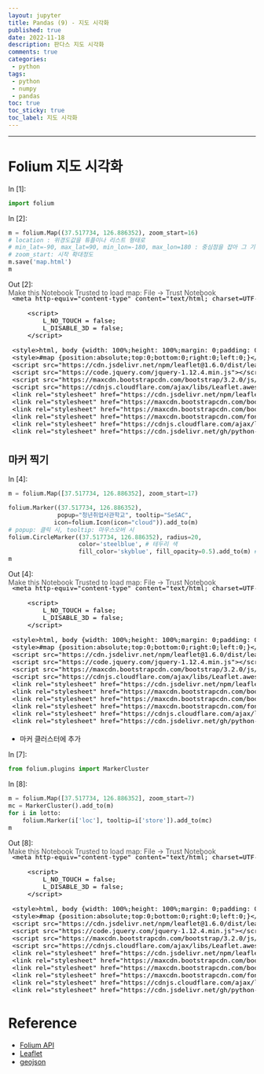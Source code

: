 ```yaml
---
layout: jupyter
title: Pandas (9) - 지도 시각화
published: true
date: 2022-11-18
description: 판다스 지도 시각화
comments: true
categories:
 - python
tags:
 - python
 - numpy
 - pandas
toc: true
toc_sticky: true
toc_label: 지도 시각화
---
```

---
# Folium 지도 시각화

<div class="in_prompt">
In&nbsp;[1]:
</div>

<div class="input_area" markdown="1">

```python
import folium
```

</div>

<div class="in_prompt">
In&nbsp;[2]:
</div>

<div class="input_area" markdown="1">

```python
m = folium.Map((37.517734, 126.886352), zoom_start=16)
# location : 위경도값을 튜플이나 리스트 형태로
# min_lat=-90, max_lat=90, min_lon=-180, max_lon=180 : 중심점을 잡아 그 기준으로
# zoom_start: 시작 확대정도
m.save('map.html')
m
```

</div>

<div class="output_prompt">
Out&nbsp;[2]:
</div>




<div markdown="0">
<div style="width:100%;"><div style="position:relative;width:100%;height:0;padding-bottom:60%;"><span style="color:#565656">Make this Notebook Trusted to load map: File -> Trust Notebook</span><iframe srcdoc="&lt;!DOCTYPE html&gt;
&lt;html&gt;
&lt;head&gt;

    &lt;meta http-equiv=&quot;content-type&quot; content=&quot;text/html; charset=UTF-8&quot; /&gt;

        &lt;script&gt;
            L_NO_TOUCH = false;
            L_DISABLE_3D = false;
        &lt;/script&gt;

    &lt;style&gt;html, body {width: 100%;height: 100%;margin: 0;padding: 0;}&lt;/style&gt;
    &lt;style&gt;#map {position:absolute;top:0;bottom:0;right:0;left:0;}&lt;/style&gt;
    &lt;script src=&quot;https://cdn.jsdelivr.net/npm/leaflet@1.6.0/dist/leaflet.js&quot;&gt;&lt;/script&gt;
    &lt;script src=&quot;https://code.jquery.com/jquery-1.12.4.min.js&quot;&gt;&lt;/script&gt;
    &lt;script src=&quot;https://maxcdn.bootstrapcdn.com/bootstrap/3.2.0/js/bootstrap.min.js&quot;&gt;&lt;/script&gt;
    &lt;script src=&quot;https://cdnjs.cloudflare.com/ajax/libs/Leaflet.awesome-markers/2.0.2/leaflet.awesome-markers.js&quot;&gt;&lt;/script&gt;
    &lt;link rel=&quot;stylesheet&quot; href=&quot;https://cdn.jsdelivr.net/npm/leaflet@1.6.0/dist/leaflet.css&quot;/&gt;
    &lt;link rel=&quot;stylesheet&quot; href=&quot;https://maxcdn.bootstrapcdn.com/bootstrap/3.2.0/css/bootstrap.min.css&quot;/&gt;
    &lt;link rel=&quot;stylesheet&quot; href=&quot;https://maxcdn.bootstrapcdn.com/bootstrap/3.2.0/css/bootstrap-theme.min.css&quot;/&gt;
    &lt;link rel=&quot;stylesheet&quot; href=&quot;https://maxcdn.bootstrapcdn.com/font-awesome/4.6.3/css/font-awesome.min.css&quot;/&gt;
    &lt;link rel=&quot;stylesheet&quot; href=&quot;https://cdnjs.cloudflare.com/ajax/libs/Leaflet.awesome-markers/2.0.2/leaflet.awesome-markers.css&quot;/&gt;
    &lt;link rel=&quot;stylesheet&quot; href=&quot;https://cdn.jsdelivr.net/gh/python-visualization/folium/folium/templates/leaflet.awesome.rotate.min.css&quot;/&gt;

            &lt;meta name=&quot;viewport&quot; content=&quot;width=device-width,
                initial-scale=1.0, maximum-scale=1.0, user-scalable=no&quot; /&gt;
            &lt;style&gt;
                #map_20cf8ec0b1f245bea014e52c1a7b8250 {
                    position: relative;
                    width: 100.0%;
                    height: 100.0%;
                    left: 0.0%;
                    top: 0.0%;
                }
            &lt;/style&gt;

&lt;/head&gt;
&lt;body&gt;


            &lt;div class=&quot;folium-map&quot; id=&quot;map_20cf8ec0b1f245bea014e52c1a7b8250&quot; &gt;&lt;/div&gt;

&lt;/body&gt;
&lt;script&gt;


            var map_20cf8ec0b1f245bea014e52c1a7b8250 = L.map(
                &quot;map_20cf8ec0b1f245bea014e52c1a7b8250&quot;,
                {
                    center: [37.517734, 126.886352],
                    crs: L.CRS.EPSG3857,
                    zoom: 16,
                    zoomControl: true,
                    preferCanvas: false,
                }
            );





            var tile_layer_b43691c45093614b6daea92ea858c94d = L.tileLayer(
                &quot;https://{s}.tile.openstreetmap.org/{z}/{x}/{y}.png&quot;,
                {&quot;attribution&quot;: &quot;Data by \u0026copy; \u003ca href=\&quot;http://openstreetmap.org\&quot;\u003eOpenStreetMap\u003c/a\u003e, under \u003ca href=\&quot;http://www.openstreetmap.org/copyright\&quot;\u003eODbL\u003c/a\u003e.&quot;, &quot;detectRetina&quot;: false, &quot;maxNativeZoom&quot;: 18, &quot;maxZoom&quot;: 18, &quot;minZoom&quot;: 0, &quot;noWrap&quot;: false, &quot;opacity&quot;: 1, &quot;subdomains&quot;: &quot;abc&quot;, &quot;tms&quot;: false}
            ).addTo(map_20cf8ec0b1f245bea014e52c1a7b8250);

&lt;/script&gt;
&lt;/html&gt;" style="position:absolute;width:100%;height:100%;left:0;top:0;border:none !important;" allowfullscreen webkitallowfullscreen mozallowfullscreen></iframe></div></div>
</div>



## 지도 종류 변경

<div class="in_prompt">
In&nbsp;[3]:
</div>

<div class="input_area" markdown="1">

```python
m = folium.Map((37.517734, 126.886352), zoom_start=16, tiles='Stamen Watercolor') # "Stamen" (Terrain, Toner, and Watercolor)
m
```

</div>

<div class="output_prompt">
Out&nbsp;[3]:
</div>




<div markdown="0">
<div style="width:100%;"><div style="position:relative;width:100%;height:0;padding-bottom:60%;"><span style="color:#565656">Make this Notebook Trusted to load map: File -> Trust Notebook</span><iframe srcdoc="&lt;!DOCTYPE html&gt;
&lt;html&gt;
&lt;head&gt;

    &lt;meta http-equiv=&quot;content-type&quot; content=&quot;text/html; charset=UTF-8&quot; /&gt;

        &lt;script&gt;
            L_NO_TOUCH = false;
            L_DISABLE_3D = false;
        &lt;/script&gt;

    &lt;style&gt;html, body {width: 100%;height: 100%;margin: 0;padding: 0;}&lt;/style&gt;
    &lt;style&gt;#map {position:absolute;top:0;bottom:0;right:0;left:0;}&lt;/style&gt;
    &lt;script src=&quot;https://cdn.jsdelivr.net/npm/leaflet@1.6.0/dist/leaflet.js&quot;&gt;&lt;/script&gt;
    &lt;script src=&quot;https://code.jquery.com/jquery-1.12.4.min.js&quot;&gt;&lt;/script&gt;
    &lt;script src=&quot;https://maxcdn.bootstrapcdn.com/bootstrap/3.2.0/js/bootstrap.min.js&quot;&gt;&lt;/script&gt;
    &lt;script src=&quot;https://cdnjs.cloudflare.com/ajax/libs/Leaflet.awesome-markers/2.0.2/leaflet.awesome-markers.js&quot;&gt;&lt;/script&gt;
    &lt;link rel=&quot;stylesheet&quot; href=&quot;https://cdn.jsdelivr.net/npm/leaflet@1.6.0/dist/leaflet.css&quot;/&gt;
    &lt;link rel=&quot;stylesheet&quot; href=&quot;https://maxcdn.bootstrapcdn.com/bootstrap/3.2.0/css/bootstrap.min.css&quot;/&gt;
    &lt;link rel=&quot;stylesheet&quot; href=&quot;https://maxcdn.bootstrapcdn.com/bootstrap/3.2.0/css/bootstrap-theme.min.css&quot;/&gt;
    &lt;link rel=&quot;stylesheet&quot; href=&quot;https://maxcdn.bootstrapcdn.com/font-awesome/4.6.3/css/font-awesome.min.css&quot;/&gt;
    &lt;link rel=&quot;stylesheet&quot; href=&quot;https://cdnjs.cloudflare.com/ajax/libs/Leaflet.awesome-markers/2.0.2/leaflet.awesome-markers.css&quot;/&gt;
    &lt;link rel=&quot;stylesheet&quot; href=&quot;https://cdn.jsdelivr.net/gh/python-visualization/folium/folium/templates/leaflet.awesome.rotate.min.css&quot;/&gt;

            &lt;meta name=&quot;viewport&quot; content=&quot;width=device-width,
                initial-scale=1.0, maximum-scale=1.0, user-scalable=no&quot; /&gt;
            &lt;style&gt;
                #map_ac4fbc4f1deb6e9a2f8568a9632bcb69 {
                    position: relative;
                    width: 100.0%;
                    height: 100.0%;
                    left: 0.0%;
                    top: 0.0%;
                }
            &lt;/style&gt;

&lt;/head&gt;
&lt;body&gt;


            &lt;div class=&quot;folium-map&quot; id=&quot;map_ac4fbc4f1deb6e9a2f8568a9632bcb69&quot; &gt;&lt;/div&gt;

&lt;/body&gt;
&lt;script&gt;


            var map_ac4fbc4f1deb6e9a2f8568a9632bcb69 = L.map(
                &quot;map_ac4fbc4f1deb6e9a2f8568a9632bcb69&quot;,
                {
                    center: [37.517734, 126.886352],
                    crs: L.CRS.EPSG3857,
                    zoom: 16,
                    zoomControl: true,
                    preferCanvas: false,
                }
            );





            var tile_layer_e4ffa3603c5e8c0a59b21eade9e3f2eb = L.tileLayer(
                &quot;https://stamen-tiles-{s}.a.ssl.fastly.net/watercolor/{z}/{x}/{y}.jpg&quot;,
                {&quot;attribution&quot;: &quot;Map tiles by \u003ca href=\&quot;http://stamen.com\&quot;\u003eStamen Design\u003c/a\u003e, under \u003ca href=\&quot;http://creativecommons.org/licenses/by/3.0\&quot;\u003eCC BY 3.0\u003c/a\u003e. Data by \u0026copy; \u003ca href=\&quot;http://openstreetmap.org\&quot;\u003eOpenStreetMap\u003c/a\u003e, under \u003ca href=\&quot;http://creativecommons.org/licenses/by-sa/3.0\&quot;\u003eCC BY SA\u003c/a\u003e.&quot;, &quot;detectRetina&quot;: false, &quot;maxNativeZoom&quot;: 18, &quot;maxZoom&quot;: 18, &quot;minZoom&quot;: 0, &quot;noWrap&quot;: false, &quot;opacity&quot;: 1, &quot;subdomains&quot;: &quot;abc&quot;, &quot;tms&quot;: false}
            ).addTo(map_ac4fbc4f1deb6e9a2f8568a9632bcb69);

&lt;/script&gt;
&lt;/html&gt;" style="position:absolute;width:100%;height:100%;left:0;top:0;border:none !important;" allowfullscreen webkitallowfullscreen mozallowfullscreen></iframe></div></div>
</div>



## 마커 찍기

<div class="in_prompt">
In&nbsp;[4]:
</div>

<div class="input_area" markdown="1">

```python
m = folium.Map([37.517734, 126.886352], zoom_start=17)

folium.Marker((37.517734, 126.886352),
              popup="청년취업사관학교", tooltip="SeSAC",
             icon=folium.Icon(icon="cloud")).add_to(m)
# popup: 클릭 시, tooltip: 마우스오버 시
folium.CircleMarker((37.517734, 126.886352), radius=20,
                    color='steelblue', # 테두리 색
                    fill_color='skyblue', fill_opacity=0.5).add_to(m) # 채울 색상과 투명도
m
```

</div>

<div class="output_prompt">
Out&nbsp;[4]:
</div>




<div markdown="0">
<div style="width:100%;"><div style="position:relative;width:100%;height:0;padding-bottom:60%;"><span style="color:#565656">Make this Notebook Trusted to load map: File -> Trust Notebook</span><iframe srcdoc="&lt;!DOCTYPE html&gt;
&lt;html&gt;
&lt;head&gt;

    &lt;meta http-equiv=&quot;content-type&quot; content=&quot;text/html; charset=UTF-8&quot; /&gt;

        &lt;script&gt;
            L_NO_TOUCH = false;
            L_DISABLE_3D = false;
        &lt;/script&gt;

    &lt;style&gt;html, body {width: 100%;height: 100%;margin: 0;padding: 0;}&lt;/style&gt;
    &lt;style&gt;#map {position:absolute;top:0;bottom:0;right:0;left:0;}&lt;/style&gt;
    &lt;script src=&quot;https://cdn.jsdelivr.net/npm/leaflet@1.6.0/dist/leaflet.js&quot;&gt;&lt;/script&gt;
    &lt;script src=&quot;https://code.jquery.com/jquery-1.12.4.min.js&quot;&gt;&lt;/script&gt;
    &lt;script src=&quot;https://maxcdn.bootstrapcdn.com/bootstrap/3.2.0/js/bootstrap.min.js&quot;&gt;&lt;/script&gt;
    &lt;script src=&quot;https://cdnjs.cloudflare.com/ajax/libs/Leaflet.awesome-markers/2.0.2/leaflet.awesome-markers.js&quot;&gt;&lt;/script&gt;
    &lt;link rel=&quot;stylesheet&quot; href=&quot;https://cdn.jsdelivr.net/npm/leaflet@1.6.0/dist/leaflet.css&quot;/&gt;
    &lt;link rel=&quot;stylesheet&quot; href=&quot;https://maxcdn.bootstrapcdn.com/bootstrap/3.2.0/css/bootstrap.min.css&quot;/&gt;
    &lt;link rel=&quot;stylesheet&quot; href=&quot;https://maxcdn.bootstrapcdn.com/bootstrap/3.2.0/css/bootstrap-theme.min.css&quot;/&gt;
    &lt;link rel=&quot;stylesheet&quot; href=&quot;https://maxcdn.bootstrapcdn.com/font-awesome/4.6.3/css/font-awesome.min.css&quot;/&gt;
    &lt;link rel=&quot;stylesheet&quot; href=&quot;https://cdnjs.cloudflare.com/ajax/libs/Leaflet.awesome-markers/2.0.2/leaflet.awesome-markers.css&quot;/&gt;
    &lt;link rel=&quot;stylesheet&quot; href=&quot;https://cdn.jsdelivr.net/gh/python-visualization/folium/folium/templates/leaflet.awesome.rotate.min.css&quot;/&gt;

            &lt;meta name=&quot;viewport&quot; content=&quot;width=device-width,
                initial-scale=1.0, maximum-scale=1.0, user-scalable=no&quot; /&gt;
            &lt;style&gt;
                #map_a9851bb91316b36f31fae4bac01581fb {
                    position: relative;
                    width: 100.0%;
                    height: 100.0%;
                    left: 0.0%;
                    top: 0.0%;
                }
            &lt;/style&gt;

&lt;/head&gt;
&lt;body&gt;


            &lt;div class=&quot;folium-map&quot; id=&quot;map_a9851bb91316b36f31fae4bac01581fb&quot; &gt;&lt;/div&gt;

&lt;/body&gt;
&lt;script&gt;


            var map_a9851bb91316b36f31fae4bac01581fb = L.map(
                &quot;map_a9851bb91316b36f31fae4bac01581fb&quot;,
                {
                    center: [37.517734, 126.886352],
                    crs: L.CRS.EPSG3857,
                    zoom: 17,
                    zoomControl: true,
                    preferCanvas: false,
                }
            );





            var tile_layer_cafc4557137e5e96011f0fde0acce87b = L.tileLayer(
                &quot;https://{s}.tile.openstreetmap.org/{z}/{x}/{y}.png&quot;,
                {&quot;attribution&quot;: &quot;Data by \u0026copy; \u003ca href=\&quot;http://openstreetmap.org\&quot;\u003eOpenStreetMap\u003c/a\u003e, under \u003ca href=\&quot;http://www.openstreetmap.org/copyright\&quot;\u003eODbL\u003c/a\u003e.&quot;, &quot;detectRetina&quot;: false, &quot;maxNativeZoom&quot;: 18, &quot;maxZoom&quot;: 18, &quot;minZoom&quot;: 0, &quot;noWrap&quot;: false, &quot;opacity&quot;: 1, &quot;subdomains&quot;: &quot;abc&quot;, &quot;tms&quot;: false}
            ).addTo(map_a9851bb91316b36f31fae4bac01581fb);


            var marker_7793d7f4092e6d20cd3b65545026aa01 = L.marker(
                [37.517734, 126.886352],
                {}
            ).addTo(map_a9851bb91316b36f31fae4bac01581fb);


            var icon_4fe5d1fc62f4fa7a193616c415563dfa = L.AwesomeMarkers.icon(
                {&quot;extraClasses&quot;: &quot;fa-rotate-0&quot;, &quot;icon&quot;: &quot;cloud&quot;, &quot;iconColor&quot;: &quot;white&quot;, &quot;markerColor&quot;: &quot;blue&quot;, &quot;prefix&quot;: &quot;glyphicon&quot;}
            );
            marker_7793d7f4092e6d20cd3b65545026aa01.setIcon(icon_4fe5d1fc62f4fa7a193616c415563dfa);


        var popup_0e33e2d9ae7561b92fe3c228acec14bd = L.popup({&quot;maxWidth&quot;: &quot;100%&quot;});



                var html_6faf26639a4ac69bf2974665fd92ebce = $(`&lt;div id=&quot;html_6faf26639a4ac69bf2974665fd92ebce&quot; style=&quot;width: 100.0%; height: 100.0%;&quot;&gt;청년취업사관학교&lt;/div&gt;`)[0];
                popup_0e33e2d9ae7561b92fe3c228acec14bd.setContent(html_6faf26639a4ac69bf2974665fd92ebce);



        marker_7793d7f4092e6d20cd3b65545026aa01.bindPopup(popup_0e33e2d9ae7561b92fe3c228acec14bd)
        ;




            marker_7793d7f4092e6d20cd3b65545026aa01.bindTooltip(
                `&lt;div&gt;
                     SeSAC
                 &lt;/div&gt;`,
                {&quot;sticky&quot;: true}
            );


            var circle_marker_56dfbcc05746cc4826188ad6de15af93 = L.circleMarker(
                [37.517734, 126.886352],
                {&quot;bubblingMouseEvents&quot;: true, &quot;color&quot;: &quot;steelblue&quot;, &quot;dashArray&quot;: null, &quot;dashOffset&quot;: null, &quot;fill&quot;: true, &quot;fillColor&quot;: &quot;skyblue&quot;, &quot;fillOpacity&quot;: 0.5, &quot;fillRule&quot;: &quot;evenodd&quot;, &quot;lineCap&quot;: &quot;round&quot;, &quot;lineJoin&quot;: &quot;round&quot;, &quot;opacity&quot;: 1.0, &quot;radius&quot;: 20, &quot;stroke&quot;: true, &quot;weight&quot;: 3}
            ).addTo(map_a9851bb91316b36f31fae4bac01581fb);

&lt;/script&gt;
&lt;/html&gt;" style="position:absolute;width:100%;height:100%;left:0;top:0;border:none !important;" allowfullscreen webkitallowfullscreen mozallowfullscreen></iframe></div></div>
</div>



* 리스트로 마커 구현

<div class="in_prompt">
In&nbsp;[5]:
</div>

<div class="input_area" markdown="1">

```python
lotto = [
    {"store":"담배","loc":[37.62585944357624,127.01847823823798]},   
    {"store":"화곡본마트","loc":[37.54248103738589,126.84414659211494]},   
    {"store":"용꿈돼지꿈","loc":[37.5447438346992,126.95223862043447]},   
    {"store":"일이오마켓","loc":[37.47943673430032,126.98346178441342]},   
    {"store":"여명슈퍼마켓","loc":[37.61432815661055,127.0415039221072]},   
    {"store":"5가로또레드탑","loc":[37.570756251987575,127.00235901546226]},   
    {"store":"복권세상","loc":[35.91885025656432,128.55034430109828]},   
    {"store":"복권전문점","loc":[37.50384327747725,126.71513104367074]},   
    {"store":"인현동지하가판","loc":[37.47627910055104,126.63147671205866]},   
    {"store":"CU(광주서동점)","loc":[35.14814807640179,126.90555219336346]},   
    {"store":"지산로또방","loc":[35.148338888178,126.93203920504686]},   
    {"store":"천사로또방","loc":[37.63618838692431,127.21107884503209]},   
    {"store":"오렌지통신","loc":[37.42889361993242,127.10232604117991]},   
    {"store":"여수복권방","loc":[37.418353650942116,127.12640523182601]},   
    {"store":"둘리복권방","loc":[37.34532813934063,126.73627994929885]},   
    {"store":"금성24시편의점","loc":[37.84401249737699,127.06236893072152]},   
    {"store":"GS25(청주주은점)","loc":[36.60987111587086,127.49134026856717]},   
    {"store":"장미슈퍼","loc":[36.276304155315685,126.90940713047799]},   
    {"store":"장미슈퍼","loc":[36.276304155315685,126.90940713047799]},   
    {"store":"아이24(수송점)","loc":[35.970108052787594,126.7189421934312]},   
    {"store":"탑로또","loc":[34.87844231008963,128.62803523643754]} 
]
```

</div>

<div class="in_prompt">
In&nbsp;[6]:
</div>

<div class="input_area" markdown="1">

```python
m = folium.Map([37.517734, 126.886352], zoom_start=7)

for i in lotto:
    folium.Marker(i['loc'], tooltip=i['store']).add_to(m)
m
```

</div>

<div class="output_prompt">
Out&nbsp;[6]:
</div>




<div markdown="0">
<div style="width:100%;"><div style="position:relative;width:100%;height:0;padding-bottom:60%;"><span style="color:#565656">Make this Notebook Trusted to load map: File -> Trust Notebook</span><iframe srcdoc="&lt;!DOCTYPE html&gt;
&lt;html&gt;
&lt;head&gt;

    &lt;meta http-equiv=&quot;content-type&quot; content=&quot;text/html; charset=UTF-8&quot; /&gt;

        &lt;script&gt;
            L_NO_TOUCH = false;
            L_DISABLE_3D = false;
        &lt;/script&gt;

    &lt;style&gt;html, body {width: 100%;height: 100%;margin: 0;padding: 0;}&lt;/style&gt;
    &lt;style&gt;#map {position:absolute;top:0;bottom:0;right:0;left:0;}&lt;/style&gt;
    &lt;script src=&quot;https://cdn.jsdelivr.net/npm/leaflet@1.6.0/dist/leaflet.js&quot;&gt;&lt;/script&gt;
    &lt;script src=&quot;https://code.jquery.com/jquery-1.12.4.min.js&quot;&gt;&lt;/script&gt;
    &lt;script src=&quot;https://maxcdn.bootstrapcdn.com/bootstrap/3.2.0/js/bootstrap.min.js&quot;&gt;&lt;/script&gt;
    &lt;script src=&quot;https://cdnjs.cloudflare.com/ajax/libs/Leaflet.awesome-markers/2.0.2/leaflet.awesome-markers.js&quot;&gt;&lt;/script&gt;
    &lt;link rel=&quot;stylesheet&quot; href=&quot;https://cdn.jsdelivr.net/npm/leaflet@1.6.0/dist/leaflet.css&quot;/&gt;
    &lt;link rel=&quot;stylesheet&quot; href=&quot;https://maxcdn.bootstrapcdn.com/bootstrap/3.2.0/css/bootstrap.min.css&quot;/&gt;
    &lt;link rel=&quot;stylesheet&quot; href=&quot;https://maxcdn.bootstrapcdn.com/bootstrap/3.2.0/css/bootstrap-theme.min.css&quot;/&gt;
    &lt;link rel=&quot;stylesheet&quot; href=&quot;https://maxcdn.bootstrapcdn.com/font-awesome/4.6.3/css/font-awesome.min.css&quot;/&gt;
    &lt;link rel=&quot;stylesheet&quot; href=&quot;https://cdnjs.cloudflare.com/ajax/libs/Leaflet.awesome-markers/2.0.2/leaflet.awesome-markers.css&quot;/&gt;
    &lt;link rel=&quot;stylesheet&quot; href=&quot;https://cdn.jsdelivr.net/gh/python-visualization/folium/folium/templates/leaflet.awesome.rotate.min.css&quot;/&gt;

            &lt;meta name=&quot;viewport&quot; content=&quot;width=device-width,
                initial-scale=1.0, maximum-scale=1.0, user-scalable=no&quot; /&gt;
            &lt;style&gt;
                #map_d209440db9f7f562679beebbea964e3b {
                    position: relative;
                    width: 100.0%;
                    height: 100.0%;
                    left: 0.0%;
                    top: 0.0%;
                }
            &lt;/style&gt;

&lt;/head&gt;
&lt;body&gt;


            &lt;div class=&quot;folium-map&quot; id=&quot;map_d209440db9f7f562679beebbea964e3b&quot; &gt;&lt;/div&gt;

&lt;/body&gt;
&lt;script&gt;


            var map_d209440db9f7f562679beebbea964e3b = L.map(
                &quot;map_d209440db9f7f562679beebbea964e3b&quot;,
                {
                    center: [37.517734, 126.886352],
                    crs: L.CRS.EPSG3857,
                    zoom: 7,
                    zoomControl: true,
                    preferCanvas: false,
                }
            );





            var tile_layer_5e6c2fc36ba2e3c269b9d520ca75db6d = L.tileLayer(
                &quot;https://{s}.tile.openstreetmap.org/{z}/{x}/{y}.png&quot;,
                {&quot;attribution&quot;: &quot;Data by \u0026copy; \u003ca href=\&quot;http://openstreetmap.org\&quot;\u003eOpenStreetMap\u003c/a\u003e, under \u003ca href=\&quot;http://www.openstreetmap.org/copyright\&quot;\u003eODbL\u003c/a\u003e.&quot;, &quot;detectRetina&quot;: false, &quot;maxNativeZoom&quot;: 18, &quot;maxZoom&quot;: 18, &quot;minZoom&quot;: 0, &quot;noWrap&quot;: false, &quot;opacity&quot;: 1, &quot;subdomains&quot;: &quot;abc&quot;, &quot;tms&quot;: false}
            ).addTo(map_d209440db9f7f562679beebbea964e3b);


            var marker_eda1db5ee818a7303baff9d3cc250163 = L.marker(
                [37.62585944357624, 127.01847823823798],
                {}
            ).addTo(map_d209440db9f7f562679beebbea964e3b);


            marker_eda1db5ee818a7303baff9d3cc250163.bindTooltip(
                `&lt;div&gt;
                     담배
                 &lt;/div&gt;`,
                {&quot;sticky&quot;: true}
            );


            var marker_f53986a2ad75e9bfa9e9899f89ee3021 = L.marker(
                [37.54248103738589, 126.84414659211494],
                {}
            ).addTo(map_d209440db9f7f562679beebbea964e3b);


            marker_f53986a2ad75e9bfa9e9899f89ee3021.bindTooltip(
                `&lt;div&gt;
                     화곡본마트
                 &lt;/div&gt;`,
                {&quot;sticky&quot;: true}
            );


            var marker_9ea757a9d96ce18965ac3827eb131e8f = L.marker(
                [37.5447438346992, 126.95223862043447],
                {}
            ).addTo(map_d209440db9f7f562679beebbea964e3b);


            marker_9ea757a9d96ce18965ac3827eb131e8f.bindTooltip(
                `&lt;div&gt;
                     용꿈돼지꿈
                 &lt;/div&gt;`,
                {&quot;sticky&quot;: true}
            );


            var marker_0a73c0ed4ef087dd68b22fd0dd1f3c71 = L.marker(
                [37.47943673430032, 126.98346178441342],
                {}
            ).addTo(map_d209440db9f7f562679beebbea964e3b);


            marker_0a73c0ed4ef087dd68b22fd0dd1f3c71.bindTooltip(
                `&lt;div&gt;
                     일이오마켓
                 &lt;/div&gt;`,
                {&quot;sticky&quot;: true}
            );


            var marker_d5fa143b55fb5eaf2e40d1de5ca75e25 = L.marker(
                [37.61432815661055, 127.0415039221072],
                {}
            ).addTo(map_d209440db9f7f562679beebbea964e3b);


            marker_d5fa143b55fb5eaf2e40d1de5ca75e25.bindTooltip(
                `&lt;div&gt;
                     여명슈퍼마켓
                 &lt;/div&gt;`,
                {&quot;sticky&quot;: true}
            );


            var marker_ded3ad5a5746ee1e4f49ba9eb50f89ff = L.marker(
                [37.570756251987575, 127.00235901546226],
                {}
            ).addTo(map_d209440db9f7f562679beebbea964e3b);


            marker_ded3ad5a5746ee1e4f49ba9eb50f89ff.bindTooltip(
                `&lt;div&gt;
                     5가로또레드탑
                 &lt;/div&gt;`,
                {&quot;sticky&quot;: true}
            );


            var marker_7334cb33fb72f03a73e15dd19c3db1d3 = L.marker(
                [35.91885025656432, 128.55034430109828],
                {}
            ).addTo(map_d209440db9f7f562679beebbea964e3b);


            marker_7334cb33fb72f03a73e15dd19c3db1d3.bindTooltip(
                `&lt;div&gt;
                     복권세상
                 &lt;/div&gt;`,
                {&quot;sticky&quot;: true}
            );


            var marker_ff862f508b92bddab24ceda00428bbd8 = L.marker(
                [37.50384327747725, 126.71513104367074],
                {}
            ).addTo(map_d209440db9f7f562679beebbea964e3b);


            marker_ff862f508b92bddab24ceda00428bbd8.bindTooltip(
                `&lt;div&gt;
                     복권전문점
                 &lt;/div&gt;`,
                {&quot;sticky&quot;: true}
            );


            var marker_6ef6747453c6f9823653e4f2f07e54b2 = L.marker(
                [37.47627910055104, 126.63147671205866],
                {}
            ).addTo(map_d209440db9f7f562679beebbea964e3b);


            marker_6ef6747453c6f9823653e4f2f07e54b2.bindTooltip(
                `&lt;div&gt;
                     인현동지하가판
                 &lt;/div&gt;`,
                {&quot;sticky&quot;: true}
            );


            var marker_8f600ff9c421d5697f6608a64b5da29a = L.marker(
                [35.14814807640179, 126.90555219336346],
                {}
            ).addTo(map_d209440db9f7f562679beebbea964e3b);


            marker_8f600ff9c421d5697f6608a64b5da29a.bindTooltip(
                `&lt;div&gt;
                     CU(광주서동점)
                 &lt;/div&gt;`,
                {&quot;sticky&quot;: true}
            );


            var marker_ad8ea15be8c207732b97f9331587bd9f = L.marker(
                [35.148338888178, 126.93203920504686],
                {}
            ).addTo(map_d209440db9f7f562679beebbea964e3b);


            marker_ad8ea15be8c207732b97f9331587bd9f.bindTooltip(
                `&lt;div&gt;
                     지산로또방
                 &lt;/div&gt;`,
                {&quot;sticky&quot;: true}
            );


            var marker_b1499f0cccc521fa603a7897e6ab3e35 = L.marker(
                [37.63618838692431, 127.21107884503209],
                {}
            ).addTo(map_d209440db9f7f562679beebbea964e3b);


            marker_b1499f0cccc521fa603a7897e6ab3e35.bindTooltip(
                `&lt;div&gt;
                     천사로또방
                 &lt;/div&gt;`,
                {&quot;sticky&quot;: true}
            );


            var marker_2c3f720e83ccebef2efb6aa03be798af = L.marker(
                [37.42889361993242, 127.10232604117991],
                {}
            ).addTo(map_d209440db9f7f562679beebbea964e3b);


            marker_2c3f720e83ccebef2efb6aa03be798af.bindTooltip(
                `&lt;div&gt;
                     오렌지통신
                 &lt;/div&gt;`,
                {&quot;sticky&quot;: true}
            );


            var marker_98efd6bb6f7df3d2c2822e670b2ed0df = L.marker(
                [37.418353650942116, 127.12640523182601],
                {}
            ).addTo(map_d209440db9f7f562679beebbea964e3b);


            marker_98efd6bb6f7df3d2c2822e670b2ed0df.bindTooltip(
                `&lt;div&gt;
                     여수복권방
                 &lt;/div&gt;`,
                {&quot;sticky&quot;: true}
            );


            var marker_0baae4cf8906607be7f631c85537f343 = L.marker(
                [37.34532813934063, 126.73627994929885],
                {}
            ).addTo(map_d209440db9f7f562679beebbea964e3b);


            marker_0baae4cf8906607be7f631c85537f343.bindTooltip(
                `&lt;div&gt;
                     둘리복권방
                 &lt;/div&gt;`,
                {&quot;sticky&quot;: true}
            );


            var marker_fd7ae4b33067c429a2608b32421b7d42 = L.marker(
                [37.84401249737699, 127.06236893072152],
                {}
            ).addTo(map_d209440db9f7f562679beebbea964e3b);


            marker_fd7ae4b33067c429a2608b32421b7d42.bindTooltip(
                `&lt;div&gt;
                     금성24시편의점
                 &lt;/div&gt;`,
                {&quot;sticky&quot;: true}
            );


            var marker_f1a8451ed79591787c2c4813dee38e8c = L.marker(
                [36.60987111587086, 127.49134026856717],
                {}
            ).addTo(map_d209440db9f7f562679beebbea964e3b);


            marker_f1a8451ed79591787c2c4813dee38e8c.bindTooltip(
                `&lt;div&gt;
                     GS25(청주주은점)
                 &lt;/div&gt;`,
                {&quot;sticky&quot;: true}
            );


            var marker_2b6d594c16c702e14cda94dbf24cbdc3 = L.marker(
                [36.276304155315685, 126.90940713047799],
                {}
            ).addTo(map_d209440db9f7f562679beebbea964e3b);


            marker_2b6d594c16c702e14cda94dbf24cbdc3.bindTooltip(
                `&lt;div&gt;
                     장미슈퍼
                 &lt;/div&gt;`,
                {&quot;sticky&quot;: true}
            );


            var marker_65383503f0257e65292915a03bfab811 = L.marker(
                [36.276304155315685, 126.90940713047799],
                {}
            ).addTo(map_d209440db9f7f562679beebbea964e3b);


            marker_65383503f0257e65292915a03bfab811.bindTooltip(
                `&lt;div&gt;
                     장미슈퍼
                 &lt;/div&gt;`,
                {&quot;sticky&quot;: true}
            );


            var marker_84c13ec07eb73aa28625cbf5b957ff31 = L.marker(
                [35.970108052787594, 126.7189421934312],
                {}
            ).addTo(map_d209440db9f7f562679beebbea964e3b);


            marker_84c13ec07eb73aa28625cbf5b957ff31.bindTooltip(
                `&lt;div&gt;
                     아이24(수송점)
                 &lt;/div&gt;`,
                {&quot;sticky&quot;: true}
            );


            var marker_9069c7a7208950b19ffb42b86414fb36 = L.marker(
                [34.87844231008963, 128.62803523643754],
                {}
            ).addTo(map_d209440db9f7f562679beebbea964e3b);


            marker_9069c7a7208950b19ffb42b86414fb36.bindTooltip(
                `&lt;div&gt;
                     탑로또
                 &lt;/div&gt;`,
                {&quot;sticky&quot;: true}
            );

&lt;/script&gt;
&lt;/html&gt;" style="position:absolute;width:100%;height:100%;left:0;top:0;border:none !important;" allowfullscreen webkitallowfullscreen mozallowfullscreen></iframe></div></div>
</div>



* 마커 클러스터에 추가

<div class="in_prompt">
In&nbsp;[7]:
</div>

<div class="input_area" markdown="1">

```python
from folium.plugins import MarkerCluster
```

</div>

<div class="in_prompt">
In&nbsp;[8]:
</div>

<div class="input_area" markdown="1">

```python
m = folium.Map([37.517734, 126.886352], zoom_start=7)
mc = MarkerCluster().add_to(m)
for i in lotto:
    folium.Marker(i['loc'], tooltip=i['store']).add_to(mc)
m
```

</div>

<div class="output_prompt">
Out&nbsp;[8]:
</div>




<div markdown="0">
<div style="width:100%;"><div style="position:relative;width:100%;height:0;padding-bottom:60%;"><span style="color:#565656">Make this Notebook Trusted to load map: File -> Trust Notebook</span><iframe srcdoc="&lt;!DOCTYPE html&gt;
&lt;html&gt;
&lt;head&gt;

    &lt;meta http-equiv=&quot;content-type&quot; content=&quot;text/html; charset=UTF-8&quot; /&gt;

        &lt;script&gt;
            L_NO_TOUCH = false;
            L_DISABLE_3D = false;
        &lt;/script&gt;

    &lt;style&gt;html, body {width: 100%;height: 100%;margin: 0;padding: 0;}&lt;/style&gt;
    &lt;style&gt;#map {position:absolute;top:0;bottom:0;right:0;left:0;}&lt;/style&gt;
    &lt;script src=&quot;https://cdn.jsdelivr.net/npm/leaflet@1.6.0/dist/leaflet.js&quot;&gt;&lt;/script&gt;
    &lt;script src=&quot;https://code.jquery.com/jquery-1.12.4.min.js&quot;&gt;&lt;/script&gt;
    &lt;script src=&quot;https://maxcdn.bootstrapcdn.com/bootstrap/3.2.0/js/bootstrap.min.js&quot;&gt;&lt;/script&gt;
    &lt;script src=&quot;https://cdnjs.cloudflare.com/ajax/libs/Leaflet.awesome-markers/2.0.2/leaflet.awesome-markers.js&quot;&gt;&lt;/script&gt;
    &lt;link rel=&quot;stylesheet&quot; href=&quot;https://cdn.jsdelivr.net/npm/leaflet@1.6.0/dist/leaflet.css&quot;/&gt;
    &lt;link rel=&quot;stylesheet&quot; href=&quot;https://maxcdn.bootstrapcdn.com/bootstrap/3.2.0/css/bootstrap.min.css&quot;/&gt;
    &lt;link rel=&quot;stylesheet&quot; href=&quot;https://maxcdn.bootstrapcdn.com/bootstrap/3.2.0/css/bootstrap-theme.min.css&quot;/&gt;
    &lt;link rel=&quot;stylesheet&quot; href=&quot;https://maxcdn.bootstrapcdn.com/font-awesome/4.6.3/css/font-awesome.min.css&quot;/&gt;
    &lt;link rel=&quot;stylesheet&quot; href=&quot;https://cdnjs.cloudflare.com/ajax/libs/Leaflet.awesome-markers/2.0.2/leaflet.awesome-markers.css&quot;/&gt;
    &lt;link rel=&quot;stylesheet&quot; href=&quot;https://cdn.jsdelivr.net/gh/python-visualization/folium/folium/templates/leaflet.awesome.rotate.min.css&quot;/&gt;

            &lt;meta name=&quot;viewport&quot; content=&quot;width=device-width,
                initial-scale=1.0, maximum-scale=1.0, user-scalable=no&quot; /&gt;
            &lt;style&gt;
                #map_aec76d16d0d9f9a44565699e106da097 {
                    position: relative;
                    width: 100.0%;
                    height: 100.0%;
                    left: 0.0%;
                    top: 0.0%;
                }
            &lt;/style&gt;

    &lt;script src=&quot;https://cdnjs.cloudflare.com/ajax/libs/leaflet.markercluster/1.1.0/leaflet.markercluster.js&quot;&gt;&lt;/script&gt;
    &lt;link rel=&quot;stylesheet&quot; href=&quot;https://cdnjs.cloudflare.com/ajax/libs/leaflet.markercluster/1.1.0/MarkerCluster.css&quot;/&gt;
    &lt;link rel=&quot;stylesheet&quot; href=&quot;https://cdnjs.cloudflare.com/ajax/libs/leaflet.markercluster/1.1.0/MarkerCluster.Default.css&quot;/&gt;
&lt;/head&gt;
&lt;body&gt;


            &lt;div class=&quot;folium-map&quot; id=&quot;map_aec76d16d0d9f9a44565699e106da097&quot; &gt;&lt;/div&gt;

&lt;/body&gt;
&lt;script&gt;


            var map_aec76d16d0d9f9a44565699e106da097 = L.map(
                &quot;map_aec76d16d0d9f9a44565699e106da097&quot;,
                {
                    center: [37.517734, 126.886352],
                    crs: L.CRS.EPSG3857,
                    zoom: 7,
                    zoomControl: true,
                    preferCanvas: false,
                }
            );





            var tile_layer_4e20e7f8057122c66e12a34f7906c3c3 = L.tileLayer(
                &quot;https://{s}.tile.openstreetmap.org/{z}/{x}/{y}.png&quot;,
                {&quot;attribution&quot;: &quot;Data by \u0026copy; \u003ca href=\&quot;http://openstreetmap.org\&quot;\u003eOpenStreetMap\u003c/a\u003e, under \u003ca href=\&quot;http://www.openstreetmap.org/copyright\&quot;\u003eODbL\u003c/a\u003e.&quot;, &quot;detectRetina&quot;: false, &quot;maxNativeZoom&quot;: 18, &quot;maxZoom&quot;: 18, &quot;minZoom&quot;: 0, &quot;noWrap&quot;: false, &quot;opacity&quot;: 1, &quot;subdomains&quot;: &quot;abc&quot;, &quot;tms&quot;: false}
            ).addTo(map_aec76d16d0d9f9a44565699e106da097);


            var marker_cluster_74e8ec8a3e7da70e7431891d7a423ab8 = L.markerClusterGroup(
                {}
            );
            map_aec76d16d0d9f9a44565699e106da097.addLayer(marker_cluster_74e8ec8a3e7da70e7431891d7a423ab8);


            var marker_7df21cfac3d051adbc5a55a631433896 = L.marker(
                [37.62585944357624, 127.01847823823798],
                {}
            ).addTo(marker_cluster_74e8ec8a3e7da70e7431891d7a423ab8);


            marker_7df21cfac3d051adbc5a55a631433896.bindTooltip(
                `&lt;div&gt;
                     담배
                 &lt;/div&gt;`,
                {&quot;sticky&quot;: true}
            );


            var marker_eca9133542c58c6e1b759675db5996de = L.marker(
                [37.54248103738589, 126.84414659211494],
                {}
            ).addTo(marker_cluster_74e8ec8a3e7da70e7431891d7a423ab8);


            marker_eca9133542c58c6e1b759675db5996de.bindTooltip(
                `&lt;div&gt;
                     화곡본마트
                 &lt;/div&gt;`,
                {&quot;sticky&quot;: true}
            );


            var marker_62ca6ae0c5e6cece6200dba95b94123d = L.marker(
                [37.5447438346992, 126.95223862043447],
                {}
            ).addTo(marker_cluster_74e8ec8a3e7da70e7431891d7a423ab8);


            marker_62ca6ae0c5e6cece6200dba95b94123d.bindTooltip(
                `&lt;div&gt;
                     용꿈돼지꿈
                 &lt;/div&gt;`,
                {&quot;sticky&quot;: true}
            );


            var marker_441bda99aac18e4c8974bcccf081c1a5 = L.marker(
                [37.47943673430032, 126.98346178441342],
                {}
            ).addTo(marker_cluster_74e8ec8a3e7da70e7431891d7a423ab8);


            marker_441bda99aac18e4c8974bcccf081c1a5.bindTooltip(
                `&lt;div&gt;
                     일이오마켓
                 &lt;/div&gt;`,
                {&quot;sticky&quot;: true}
            );


            var marker_6dd26aa78a1c9b7f43fe99ee3636c8cb = L.marker(
                [37.61432815661055, 127.0415039221072],
                {}
            ).addTo(marker_cluster_74e8ec8a3e7da70e7431891d7a423ab8);


            marker_6dd26aa78a1c9b7f43fe99ee3636c8cb.bindTooltip(
                `&lt;div&gt;
                     여명슈퍼마켓
                 &lt;/div&gt;`,
                {&quot;sticky&quot;: true}
            );


            var marker_409a700ff4e4cd0e7e7f688df456f79d = L.marker(
                [37.570756251987575, 127.00235901546226],
                {}
            ).addTo(marker_cluster_74e8ec8a3e7da70e7431891d7a423ab8);


            marker_409a700ff4e4cd0e7e7f688df456f79d.bindTooltip(
                `&lt;div&gt;
                     5가로또레드탑
                 &lt;/div&gt;`,
                {&quot;sticky&quot;: true}
            );


            var marker_438c3ec8c012e9218d37013896ab9054 = L.marker(
                [35.91885025656432, 128.55034430109828],
                {}
            ).addTo(marker_cluster_74e8ec8a3e7da70e7431891d7a423ab8);


            marker_438c3ec8c012e9218d37013896ab9054.bindTooltip(
                `&lt;div&gt;
                     복권세상
                 &lt;/div&gt;`,
                {&quot;sticky&quot;: true}
            );


            var marker_e3823bcdfa3abcabf0c5e4ba6e93ada2 = L.marker(
                [37.50384327747725, 126.71513104367074],
                {}
            ).addTo(marker_cluster_74e8ec8a3e7da70e7431891d7a423ab8);


            marker_e3823bcdfa3abcabf0c5e4ba6e93ada2.bindTooltip(
                `&lt;div&gt;
                     복권전문점
                 &lt;/div&gt;`,
                {&quot;sticky&quot;: true}
            );


            var marker_f3e252d5a174c96f97abeae5fa969a67 = L.marker(
                [37.47627910055104, 126.63147671205866],
                {}
            ).addTo(marker_cluster_74e8ec8a3e7da70e7431891d7a423ab8);


            marker_f3e252d5a174c96f97abeae5fa969a67.bindTooltip(
                `&lt;div&gt;
                     인현동지하가판
                 &lt;/div&gt;`,
                {&quot;sticky&quot;: true}
            );


            var marker_345a010e3c0739cfb22cc5c64fa7e906 = L.marker(
                [35.14814807640179, 126.90555219336346],
                {}
            ).addTo(marker_cluster_74e8ec8a3e7da70e7431891d7a423ab8);


            marker_345a010e3c0739cfb22cc5c64fa7e906.bindTooltip(
                `&lt;div&gt;
                     CU(광주서동점)
                 &lt;/div&gt;`,
                {&quot;sticky&quot;: true}
            );


            var marker_16bc5a02909b1b33df772a30824d8059 = L.marker(
                [35.148338888178, 126.93203920504686],
                {}
            ).addTo(marker_cluster_74e8ec8a3e7da70e7431891d7a423ab8);


            marker_16bc5a02909b1b33df772a30824d8059.bindTooltip(
                `&lt;div&gt;
                     지산로또방
                 &lt;/div&gt;`,
                {&quot;sticky&quot;: true}
            );


            var marker_a2655da2ea739878fbcd1eaa1bad78d2 = L.marker(
                [37.63618838692431, 127.21107884503209],
                {}
            ).addTo(marker_cluster_74e8ec8a3e7da70e7431891d7a423ab8);


            marker_a2655da2ea739878fbcd1eaa1bad78d2.bindTooltip(
                `&lt;div&gt;
                     천사로또방
                 &lt;/div&gt;`,
                {&quot;sticky&quot;: true}
            );


            var marker_a6486e505b05c0c8ffa4191798a42584 = L.marker(
                [37.42889361993242, 127.10232604117991],
                {}
            ).addTo(marker_cluster_74e8ec8a3e7da70e7431891d7a423ab8);


            marker_a6486e505b05c0c8ffa4191798a42584.bindTooltip(
                `&lt;div&gt;
                     오렌지통신
                 &lt;/div&gt;`,
                {&quot;sticky&quot;: true}
            );


            var marker_b73af6af3868083bf07b94d6e7336bf7 = L.marker(
                [37.418353650942116, 127.12640523182601],
                {}
            ).addTo(marker_cluster_74e8ec8a3e7da70e7431891d7a423ab8);


            marker_b73af6af3868083bf07b94d6e7336bf7.bindTooltip(
                `&lt;div&gt;
                     여수복권방
                 &lt;/div&gt;`,
                {&quot;sticky&quot;: true}
            );


            var marker_26026cbc18f1fb3ac39eaf648caf4397 = L.marker(
                [37.34532813934063, 126.73627994929885],
                {}
            ).addTo(marker_cluster_74e8ec8a3e7da70e7431891d7a423ab8);


            marker_26026cbc18f1fb3ac39eaf648caf4397.bindTooltip(
                `&lt;div&gt;
                     둘리복권방
                 &lt;/div&gt;`,
                {&quot;sticky&quot;: true}
            );


            var marker_cc2241fea2c309bd887e2efdc27e6c83 = L.marker(
                [37.84401249737699, 127.06236893072152],
                {}
            ).addTo(marker_cluster_74e8ec8a3e7da70e7431891d7a423ab8);


            marker_cc2241fea2c309bd887e2efdc27e6c83.bindTooltip(
                `&lt;div&gt;
                     금성24시편의점
                 &lt;/div&gt;`,
                {&quot;sticky&quot;: true}
            );


            var marker_e07996dcc59129f6874cae196c111523 = L.marker(
                [36.60987111587086, 127.49134026856717],
                {}
            ).addTo(marker_cluster_74e8ec8a3e7da70e7431891d7a423ab8);


            marker_e07996dcc59129f6874cae196c111523.bindTooltip(
                `&lt;div&gt;
                     GS25(청주주은점)
                 &lt;/div&gt;`,
                {&quot;sticky&quot;: true}
            );


            var marker_88744dd2aa97ecb7b2db64b1033c48b8 = L.marker(
                [36.276304155315685, 126.90940713047799],
                {}
            ).addTo(marker_cluster_74e8ec8a3e7da70e7431891d7a423ab8);


            marker_88744dd2aa97ecb7b2db64b1033c48b8.bindTooltip(
                `&lt;div&gt;
                     장미슈퍼
                 &lt;/div&gt;`,
                {&quot;sticky&quot;: true}
            );


            var marker_2a3cf504fab350d2ad4b1ec7806705b7 = L.marker(
                [36.276304155315685, 126.90940713047799],
                {}
            ).addTo(marker_cluster_74e8ec8a3e7da70e7431891d7a423ab8);


            marker_2a3cf504fab350d2ad4b1ec7806705b7.bindTooltip(
                `&lt;div&gt;
                     장미슈퍼
                 &lt;/div&gt;`,
                {&quot;sticky&quot;: true}
            );


            var marker_f3064109875b7e9be23c5e04bf2a268f = L.marker(
                [35.970108052787594, 126.7189421934312],
                {}
            ).addTo(marker_cluster_74e8ec8a3e7da70e7431891d7a423ab8);


            marker_f3064109875b7e9be23c5e04bf2a268f.bindTooltip(
                `&lt;div&gt;
                     아이24(수송점)
                 &lt;/div&gt;`,
                {&quot;sticky&quot;: true}
            );


            var marker_b7e8abe2733851036e6bc0cf8de7d06d = L.marker(
                [34.87844231008963, 128.62803523643754],
                {}
            ).addTo(marker_cluster_74e8ec8a3e7da70e7431891d7a423ab8);


            marker_b7e8abe2733851036e6bc0cf8de7d06d.bindTooltip(
                `&lt;div&gt;
                     탑로또
                 &lt;/div&gt;`,
                {&quot;sticky&quot;: true}
            );

&lt;/script&gt;
&lt;/html&gt;" style="position:absolute;width:100%;height:100%;left:0;top:0;border:none !important;" allowfullscreen webkitallowfullscreen mozallowfullscreen></iframe></div></div>
</div>



## Choropleth maps

GeoJSON 정보가 필요하다

<div class="in_prompt">
In&nbsp;[9]:
</div>

<div class="input_area" markdown="1">

```python
import json
```

</div>

<div class="in_prompt">
In&nbsp;[10]:
</div>

<div class="input_area" markdown="1">

```python
m = folium.Map((37.54908187107719, 130.90582702637482))
json_data = open('map.geojson', 'r').read()
print(type(json_data))
json_data = json.loads(json_data) # 파일로 바로 읽어도 되지만 가끔 에러나기에
print(type(json_data))
folium.GeoJson(json_data).add_to(m)
m
```

</div>

<div class="output_prompt">
Out&nbsp;[10]:
</div>

{:.output_stream}

```
<class 'str'>
<class 'dict'>

```




<div markdown="0">
<div style="width:100%;"><div style="position:relative;width:100%;height:0;padding-bottom:60%;"><span style="color:#565656">Make this Notebook Trusted to load map: File -> Trust Notebook</span><iframe srcdoc="&lt;!DOCTYPE html&gt;
&lt;html&gt;
&lt;head&gt;

    &lt;meta http-equiv=&quot;content-type&quot; content=&quot;text/html; charset=UTF-8&quot; /&gt;

        &lt;script&gt;
            L_NO_TOUCH = false;
            L_DISABLE_3D = false;
        &lt;/script&gt;

    &lt;style&gt;html, body {width: 100%;height: 100%;margin: 0;padding: 0;}&lt;/style&gt;
    &lt;style&gt;#map {position:absolute;top:0;bottom:0;right:0;left:0;}&lt;/style&gt;
    &lt;script src=&quot;https://cdn.jsdelivr.net/npm/leaflet@1.6.0/dist/leaflet.js&quot;&gt;&lt;/script&gt;
    &lt;script src=&quot;https://code.jquery.com/jquery-1.12.4.min.js&quot;&gt;&lt;/script&gt;
    &lt;script src=&quot;https://maxcdn.bootstrapcdn.com/bootstrap/3.2.0/js/bootstrap.min.js&quot;&gt;&lt;/script&gt;
    &lt;script src=&quot;https://cdnjs.cloudflare.com/ajax/libs/Leaflet.awesome-markers/2.0.2/leaflet.awesome-markers.js&quot;&gt;&lt;/script&gt;
    &lt;link rel=&quot;stylesheet&quot; href=&quot;https://cdn.jsdelivr.net/npm/leaflet@1.6.0/dist/leaflet.css&quot;/&gt;
    &lt;link rel=&quot;stylesheet&quot; href=&quot;https://maxcdn.bootstrapcdn.com/bootstrap/3.2.0/css/bootstrap.min.css&quot;/&gt;
    &lt;link rel=&quot;stylesheet&quot; href=&quot;https://maxcdn.bootstrapcdn.com/bootstrap/3.2.0/css/bootstrap-theme.min.css&quot;/&gt;
    &lt;link rel=&quot;stylesheet&quot; href=&quot;https://maxcdn.bootstrapcdn.com/font-awesome/4.6.3/css/font-awesome.min.css&quot;/&gt;
    &lt;link rel=&quot;stylesheet&quot; href=&quot;https://cdnjs.cloudflare.com/ajax/libs/Leaflet.awesome-markers/2.0.2/leaflet.awesome-markers.css&quot;/&gt;
    &lt;link rel=&quot;stylesheet&quot; href=&quot;https://cdn.jsdelivr.net/gh/python-visualization/folium/folium/templates/leaflet.awesome.rotate.min.css&quot;/&gt;

            &lt;meta name=&quot;viewport&quot; content=&quot;width=device-width,
                initial-scale=1.0, maximum-scale=1.0, user-scalable=no&quot; /&gt;
            &lt;style&gt;
                #map_cce1989b5068290c9d633b444dbeaf09 {
                    position: relative;
                    width: 100.0%;
                    height: 100.0%;
                    left: 0.0%;
                    top: 0.0%;
                }
            &lt;/style&gt;

&lt;/head&gt;
&lt;body&gt;


            &lt;div class=&quot;folium-map&quot; id=&quot;map_cce1989b5068290c9d633b444dbeaf09&quot; &gt;&lt;/div&gt;

&lt;/body&gt;
&lt;script&gt;


            var map_cce1989b5068290c9d633b444dbeaf09 = L.map(
                &quot;map_cce1989b5068290c9d633b444dbeaf09&quot;,
                {
                    center: [37.54908187107719, 130.90582702637482],
                    crs: L.CRS.EPSG3857,
                    zoom: 10,
                    zoomControl: true,
                    preferCanvas: false,
                }
            );





            var tile_layer_4fec3d1a63c48a70acab8e530ad296bc = L.tileLayer(
                &quot;https://{s}.tile.openstreetmap.org/{z}/{x}/{y}.png&quot;,
                {&quot;attribution&quot;: &quot;Data by \u0026copy; \u003ca href=\&quot;http://openstreetmap.org\&quot;\u003eOpenStreetMap\u003c/a\u003e, under \u003ca href=\&quot;http://www.openstreetmap.org/copyright\&quot;\u003eODbL\u003c/a\u003e.&quot;, &quot;detectRetina&quot;: false, &quot;maxNativeZoom&quot;: 18, &quot;maxZoom&quot;: 18, &quot;minZoom&quot;: 0, &quot;noWrap&quot;: false, &quot;opacity&quot;: 1, &quot;subdomains&quot;: &quot;abc&quot;, &quot;tms&quot;: false}
            ).addTo(map_cce1989b5068290c9d633b444dbeaf09);



        function geo_json_d7d06ffb900db6b859a808efe885a762_onEachFeature(feature, layer) {
            layer.on({
            });
        };
        var geo_json_d7d06ffb900db6b859a808efe885a762 = L.geoJson(null, {
                onEachFeature: geo_json_d7d06ffb900db6b859a808efe885a762_onEachFeature,

        });

        function geo_json_d7d06ffb900db6b859a808efe885a762_add (data) {
            geo_json_d7d06ffb900db6b859a808efe885a762
                .addData(data)
                .addTo(map_cce1989b5068290c9d633b444dbeaf09);
        }
            geo_json_d7d06ffb900db6b859a808efe885a762_add({&quot;features&quot;: [{&quot;geometry&quot;: {&quot;coordinates&quot;: [[[130.90582702637482, 37.54908187107719], [130.8971539252961, 37.546294126412064], [130.89246576255232, 37.54071832431197], [130.88683996725842, 37.54276283350245], [130.88144858010088, 37.542391108728424], [130.8751195603965, 37.54313455642243], [130.86832172441632, 37.535885625177755], [130.86410237794507, 37.53700089123916], [130.85261637921946, 37.533469158158326], [130.84277123745596, 37.53458446035853], [130.83011319804393, 37.526033383920094], [130.8221433213791, 37.52752059806883], [130.81300140402618, 37.52157156357504], [130.80526593549575, 37.521385648603356], [130.79940573206568, 37.518782790356184], [130.79542079373243, 37.5232447774751], [130.7933111204976, 37.515993912906055], [130.8043283029474, 37.50539522806187], [130.80385948667322, 37.49832860209942], [130.80151540530045, 37.48716940996414], [130.80596915990793, 37.483077288447035], [130.81159495520183, 37.47414824533432], [130.8256594434365, 37.471729779219544], [130.83409813637724, 37.46670656109525], [130.84159919676972, 37.46317150155531], [130.8502722978484, 37.46317150155531], [130.86410237794507, 37.46019447966893], [130.87465074412063, 37.45498440616629], [130.8767604173571, 37.46149694132849], [130.8837926614736, 37.46949727950374], [130.89293457882656, 37.47507840377109], [130.9025453124537, 37.47507840377109], [130.9088743321597, 37.48270526628522], [130.91918829019727, 37.48716940996414], [130.91356249490343, 37.4867974081794], [130.91285927049302, 37.49144729734569], [130.91051518912025, 37.49349315688025], [130.90957755657013, 37.49721275791471], [130.91496894372779, 37.501304105075775], [130.91239045421707, 37.50706880466865], [130.9102807809823, 37.52008423082948], [130.90723347519918, 37.52900778256743], [130.90840551588377, 37.534026811343665], [130.91098400539454, 37.53755851801533], [130.9173130251005, 37.5412759232873], [130.91145282166866, 37.540904191100395], [130.9088743321597, 37.543506277488945], [130.90934314843395, 37.546294126412064], [130.90582702637482, 37.54908187107719]]], &quot;type&quot;: &quot;Polygon&quot;}, &quot;properties&quot;: {}, &quot;type&quot;: &quot;Feature&quot;}], &quot;type&quot;: &quot;FeatureCollection&quot;});


&lt;/script&gt;
&lt;/html&gt;" style="position:absolute;width:100%;height:100%;left:0;top:0;border:none !important;" allowfullscreen webkitallowfullscreen mozallowfullscreen></iframe></div></div>
</div>



# Reference

* [Folium API](https://python-visualization.github.io/folium/quickstart.html)
* [Leaflet](https://leafletjs.com/reference.html#circlemarker)
* [geojson](https://geojson.io/)
